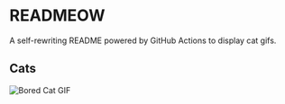 # READMEOW

A self-rewriting README powered by GitHub Actions to display cat gifs.

## Cats

![Bored Cat GIF](https://media0.giphy.com/media/v1.Y2lkPTlhY2QwMmRhbXZubDlzcmF0NmViaXJsc2c0NGhidXB2ZGQzeXJiYW45c20yMTlpOCZlcD12MV9naWZzX3NlYXJjaCZjdD1n/mlvseq9yvZhba/200.gif)
